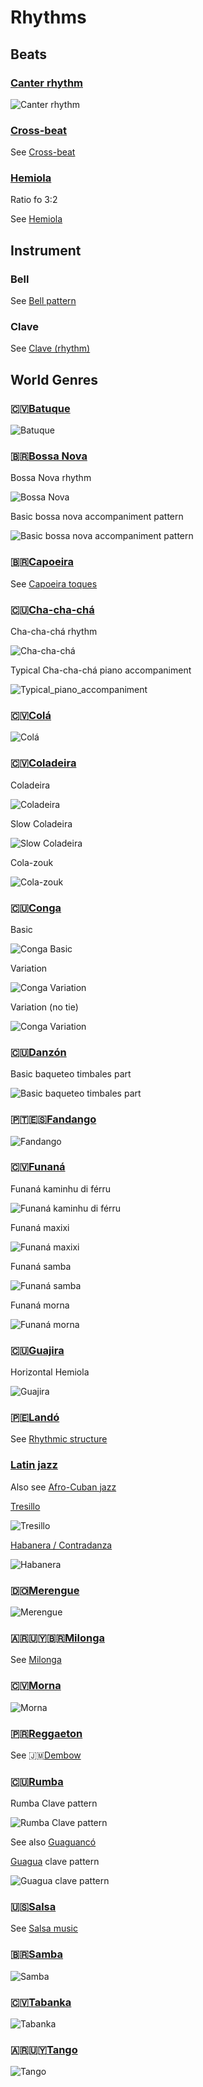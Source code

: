 # Rhythms

## Beats

### [Canter rhythm](https://en.wikipedia.org/wiki/Canter_rhythm)

![Canter rhythm](https://upload.wikimedia.org/wikipedia/commons/5/54/Canter_rhythm.png)

### [Cross-beat](https://en.wikipedia.org/wiki/Cross-beat)

See [Cross-beat](https://en.wikipedia.org/wiki/Cross-beat)

### [Hemiola](https://en.wikipedia.org/wiki/Hemiola)

Ratio fo 3:2

See [Hemiola](https://en.wikipedia.org/wiki/Hemiola)

## Instrument

### Bell

See [Bell pattern](https://en.wikipedia.org/wiki/Bell_pattern)

### Clave

See [Clave (rhythm)](<https://en.wikipedia.org/wiki/Clave_(rhythm)>)

## World Genres

### 🇨🇻[Batuque](<https://en.wikipedia.org/wiki/Batuque_(music_and_dance)>)

![Batuque](https://upload.wikimedia.org/wikipedia/commons/thumb/1/1c/Batuku_rhythm.png/700px-Batuku_rhythm.png)

### 🇧🇷[Bossa Nova](https://en.wikipedia.org/wiki/Bossa_nova)

Bossa Nova rhythm

![Bossa Nova](https://upload.wikimedia.org/wikipedia/commons/6/6c/Bossa_nova_dance_pattern.png)

Basic bossa nova accompaniment pattern

![Basic bossa nova accompaniment pattern](https://upload.wikimedia.org/wikipedia/commons/thumb/1/19/Bossa-nova-rhythm1.svg/2880px-Bossa-nova-rhythm1.svg.png)

### 🇧🇷[Capoeira](https://en.wikipedia.org/wiki/Capoeira_music)

See [Capoeira toques](https://en.wikipedia.org/wiki/Capoeira_toques)

### 🇨🇺[Cha-cha-chá](<https://en.wikipedia.org/wiki/Cha-cha-ch%C3%A1_(music)>)

Cha-cha-chá rhythm

![Cha-cha-chá](https://upload.wikimedia.org/wikipedia/commons/e/ed/Cha-Cha_dance_pattern.png)

Typical Cha-cha-chá piano accompaniment

![Typical_piano_accompaniment](https://upload.wikimedia.org/wikipedia/en/7/79/Typical_piano_accompaniment.PNG)

### 🇨🇻[Colá](https://en.wikipedia.org/wiki/Col%C3%A1)

![Colá](https://upload.wikimedia.org/wikipedia/commons/8/8c/Kol%C3%A1_rhythm.png)

### 🇨🇻[Coladeira](https://en.wikipedia.org/wiki/Coladeira)

Coladeira

![Coladeira](https://upload.wikimedia.org/wikipedia/commons/0/0d/Koladera_rhythm.png)

Slow Coladeira

![Slow Coladeira](https://upload.wikimedia.org/wikipedia/commons/3/33/Tuada_rhythm.png)

Cola-zouk

![Cola-zouk](https://upload.wikimedia.org/wikipedia/commons/c/c8/Zouk_rhythm.png)

### 🇨🇺[Conga](<https://en.wikipedia.org/wiki/Conga_(music)>)

Basic

![Conga Basic](https://upload.wikimedia.org/wikipedia/en/4/43/Conga_basica.PNG)

Variation

![Conga Variation](https://upload.wikimedia.org/wikipedia/en/b/bf/Pasovariacion.PNG)

Variation (no tie)

![Conga Variation](https://upload.wikimedia.org/wikipedia/en/6/62/Pasovariacion2.PNG)

### 🇨🇺[Danzón](https://en.wikipedia.org/wiki/Danz%C3%B3n)

Basic baqueteo timbales part

![Basic baqueteo timbales part](https://upload.wikimedia.org/wikipedia/commons/thumb/d/d2/Baqueteo-2.tif/lossy-page1-2458px-Baqueteo-2.tif.jpg)

### 🇵🇹🇪🇸[Fandango](https://en.wikipedia.org/wiki/Fandango)

![Fandango](https://upload.wikimedia.org/wikipedia/commons/e/e2/Fandango_dance_pattern.png)

### 🇨🇻[Funaná](https://en.wikipedia.org/wiki/Funan%C3%A1)

Funaná kaminhu di férru

![Funaná kaminhu di férru](https://upload.wikimedia.org/wikipedia/commons/2/2b/Funan%C3%A1_rhythm.png)

Funaná maxixi

![Funaná maxixi](https://upload.wikimedia.org/wikipedia/commons/2/2b/Funan%C3%A1_rhythm.png)

Funaná samba

![Funaná samba](https://upload.wikimedia.org/wikipedia/commons/3/33/Tuada_rhythm.png)

Funaná morna

![Funaná morna](https://upload.wikimedia.org/wikipedia/commons/b/b9/Funan%C3%A1_lentu_rhythm.png)

### 🇨🇺[Guajira](<https://en.wikipedia.org/wiki/Guajira_(music)>)

Horizontal Hemiola

![Guajira](https://upload.wikimedia.org/wikipedia/commons/8/8a/Alternating_time_signatures2.gif)

### 🇵🇪[Landó](<https://en.wikipedia.org/wiki/Land%C3%B3_(music)>)

See [Rhythmic structure](<https://en.wikipedia.org/wiki/Land%C3%B3_(music)#Rhythmic_structure>)

### [Latin jazz](https://en.wikipedia.org/wiki/Latin_jazz)

Also see [Afro-Cuban jazz](https://en.wikipedia.org/wiki/Afro-Cuban_jazz)

[Tresillo](<https://en.wikipedia.org/wiki/Tresillo_(rhythm)>)

![Tresillo](https://upload.wikimedia.org/wikipedia/commons/2/26/Tresillo_divisive.png)

[Habanera / Contradanza](https://en.wikipedia.org/wiki/Contradanza)

![Habanera](https://upload.wikimedia.org/score/2/x/2xsi4if6eucs19659w07lm6vdb7yk06/2xsi4if6.png)

### 🇩🇴[Merengue](https://en.wikipedia.org/wiki/Merengue_music)

![Merengue](https://upload.wikimedia.org/wikipedia/commons/e/e1/Merengue_dance_pattern.png)

### 🇦🇷🇺🇾🇧🇷[Milonga](<https://en.wikipedia.org/wiki/Milonga_(music)>)

See [Milonga](<https://en.wikipedia.org/wiki/Milonga_(music)>)

### 🇨🇻[Morna](<https://en.wikipedia.org/wiki/Morna_(music)>)

![Morna](https://upload.wikimedia.org/wikipedia/commons/9/97/Morna_rhythm.png)

### 🇵🇷[Reggaeton](https://en.wikipedia.org/wiki/Reggaeton)

See 🇯🇲[Dembow](https://en.wikipedia.org/wiki/Dembow)

### 🇨🇺[Rumba](https://en.wikipedia.org/wiki/Cuban_rumba)

Rumba Clave pattern

![Rumba Clave pattern](https://upload.wikimedia.org/wikipedia/en/thumb/7/7a/Rumba_Clave_Pattern.svg/2880px-Rumba_Clave_Pattern.svg.png)

See also [Guaguancó](https://en.wikipedia.org/wiki/Guaguanc%C3%B3)

[Guagua](https://en.wikipedia.org/wiki/Guaguanc%C3%B3#Guagua) clave pattern

![Guagua clave pattern](https://upload.wikimedia.org/wikipedia/commons/thumb/8/8b/Matanzas-style_guagua.tif/lossy-page1-2880px-Matanzas-style_guagua.tif.jpg)

### 🇺🇸[Salsa](https://en.wikipedia.org/wiki/Salsa_music)

See [Salsa music](https://en.wikipedia.org/wiki/Salsa_music)

### 🇧🇷[Samba](https://en.wikipedia.org/wiki/Samba)

![Samba](https://upload.wikimedia.org/wikipedia/commons/a/a3/Samba_dance_pattern.png)

### 🇨🇻[Tabanka](https://en.wikipedia.org/wiki/Tabanka)

![Tabanka](https://upload.wikimedia.org/wikipedia/commons/7/7e/Tabanka_rhythm.png)

### 🇦🇷🇺🇾[Tango](https://en.wikipedia.org/wiki/Tango_music)

![Tango](https://upload.wikimedia.org/wikipedia/commons/d/d8/ArgentinianTangoRhythm.jpg)
